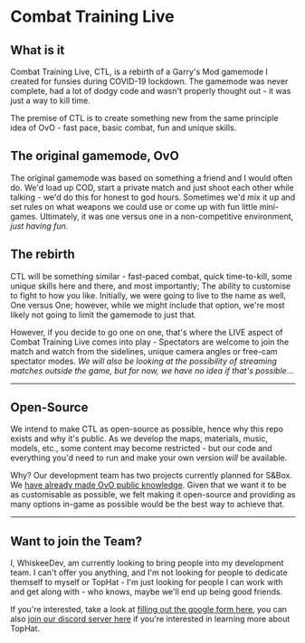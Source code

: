 # Combat Training Live

## What is it

Combat Training Live, CTL, is a rebirth of a Garry's Mod gamemode I created for funsies during COVID-19 lockdown.
The gamemode was never complete, had a lot of dodgy code and wasn't properly thought out - it was just a way to kill time.

The premise of CTL is to create something new from the same principle idea of OvO - fast pace, basic combat, fun and unique skills.

## The original gamemode, OvO

The original gamemode was based on something a friend and I would often do. We'd load up COD, start a private match and just shoot each other while talking - we'd do this for honest to god hours. Sometimes we'd mix it up and set rules on what weapons we could use or come up with fun little mini-games. Ultimately, it was one versus one in a non-competitive environment, _just having fun_.

## The rebirth

CTL will be something similar - fast-paced combat, quick time-to-kill, some unique skills here and there, and most importantly; The ability to customise to fight to how you like. Initially, we were going to live to the name as well, One versus One; however, while we might include that option, we're most likely not going to limit the gamemode to just that.

However, if you decide to go one on one, that's where the LIVE aspect of Combat Training Live comes into play - Spectators are welcome to join the match and watch from the sidelines, unique camera angles or free-cam spectator modes. _We will also be looking at the possibility of streaming matches outside the game, but for now, we have no idea if that's possible_...

---

## Open-Source
We intend to make CTL as open-source as possible, hence why this repo exists and why it's public. As we develop the maps, materials, music, models, etc., some content may become restricted - but our code and everything you'd need to run and make your own version _will_ be available.

Why? Our development team has two projects currently planned for S&Box. We [have already made OvO public knowledge]((https://forum.facepunch.com/t/245099)). Given that we want it to be as customisable as possible, we felt making it open-source and providing as many options in-game as possible would be the best way to achieve that.

---

## Want to join the Team?
I, WhiskeeDev, am currently looking to bring people into my development team. I can't offer you anything, and I'm not looking for people to dedicate themself to myself or TopHat - I'm just looking for people I can work with and get along with - who knows, maybe we'll end up being good friends.

If you're interested, take a look at [filling out the google form here](https://forms.gle/BnJVM7noo35xTsWk6), you can also [join our discord server here](https://discord.com/invite/APtzaJQ) if you're interested in learning more about TopHat.